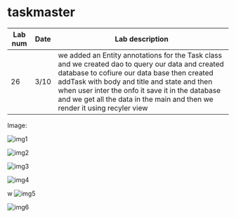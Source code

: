 # taskmaster



Lab num|Date|Lab description
---|---|---
26|3/10|we added an Entity annotations for the Task class and we created dao to query our data and created database to cofiure our data base then created addTask with body and title and state and then when user inter the onfo it save it in the database and we get all the data in the main and then we render it using recyler view

Image:


![img1](./lab-29/Screenshot_1635956158.png)


![img2](./lab-29/Screenshot_1635956207.png)


![img3](./lab-29/Screenshot_1635956211.png)


![img4](./lab-29/Screenshot_1635956257.png)

w
![img5](./lab-29/Screenshot_1635956260.png)

![img6](./lab-29/Screenshot_1635956303.png)